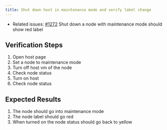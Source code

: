 ```yaml
---
title: Shut down host in maintenance mode and verify label change
---
```


* Related issues: [#1272](https://github.com/harvester/harvester/issues/1272) Shut down a node with maintenance mode should show red label

## Verification Steps

1. Open host page
1. Set a node to maintenance mode
1. Turn off host vm of the node
1. Check node status
1. Turn on host
1. Check node status

## Expected Results
1. The node should go into maintenance mode
1. The node label should go red
1. When turned on the node status should go back to yellow